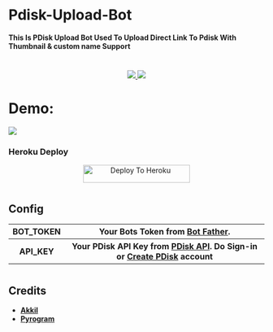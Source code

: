 # Pdisk-Upload-Bot

   **This Is PDisk Upload Bot Used To Upload Direct Link To Pdisk With Thumbnail & custom name Support**

#


<p align="center">
  <a href="https://github.com/OO7ROBot/Pdisk-Upload-Bot/stargazers">
    <img src="https://img.shields.io/github/stars/OO7ROBot/pdisk-upload-bot?style=social">
  </a>
  
  <a href="https://github.com/OO7ROBot/pdisk-upload-bot/fork">
    <img src="https://img.shields.io/github/forks/OO7ROBot/pdisk-upload-bot?label=Fork&style=social">
  </a>  
</p>


#

# Demo:
<a href="https://telegram.me/uptoPDiskbot"><img src="https://img.shields.io/badge/@uptoPDiskbot-1a66ff?style=for-the-badge&logo=telegram&logoColor=white"></a>

### Heroku Deploy

<p align="center"><a href="https://heroku.com/deploy?template=https://github.com/OO7ROBot/Pdisk-Upload-Bot"> <img src="https://img.shields.io/badge/Deploy%20To%20Heroku-blueviolet?style=for-the-badge&logo=heroku" width="210" height="34.45" alt="Deploy To Heroku"/></a></p>

#

## Config

<table align='center'>
    <tr>
        <th>BOT_TOKEN</th>
        <th>Your Bots Token from <a href='https://telegram.me/BotFather/'>Bot Father</a>.</th>
  </tr>
    <tr>
        <th>API_KEY</th>
        <th>Your PDisk API Key from <a href='https://www.cofilink.com/use-api'>PDisk API</a>. Do Sign-in or <a href='https://www.pdisk.me/earn?referUid=7dd5qb'> Create PDisk</a> account</th>
    </tr>
</table>
  
#
  
## Credits

- **[Akkil](https://github.com/HeimanPictures/)**
- **[Pyrogram](https://github.com/pyrogram)**
